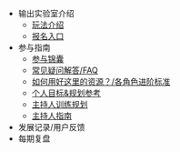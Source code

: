 - 输出实验室介绍
    - [玩法介绍](/)
    - [报名入口](signup.md)
- 参与指南
    - [参与锦囊](tips.md)
    - [常见疑问解答/FAQ](faq.md)
    - [如何用好这里的资源？/各角色进阶标准](https://docs.qq.com/sheet/DVVd5eXNrVUlaTmh3?tab=8bdky8)
    - [个人目标&规划参考](https://docs.qq.com/doc/DVUptSWJ2d2pKUGti)
    - [主持人训练规划](https://docs.qq.com/doc/DVWZER1lLa1V0c0dh)
    - [主持人指南](https://docs.qq.com/doc/DVXFFdEpRdVZJaG1T)
- 发展记录/用户反馈
- 每期复盘
